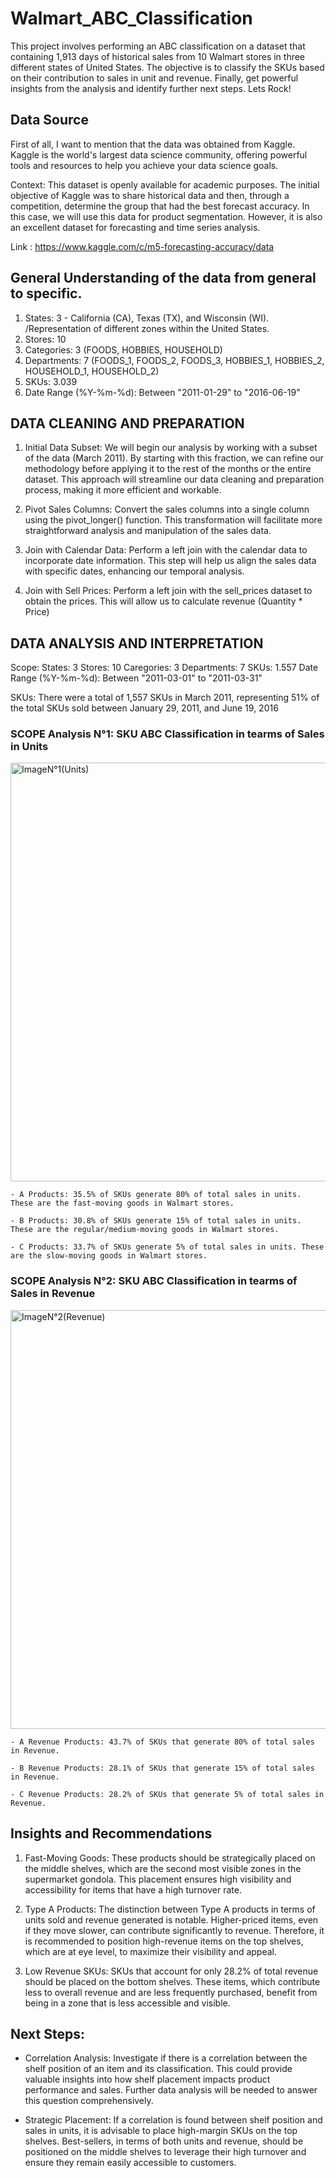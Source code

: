 # Walmart_ABC_Classification
This project involves performing an ABC classification on a dataset that containing 1,913 days of historical sales from 10 Walmart stores in three different states of United States. The objective is to classify the SKUs based on their contribution to sales in unit and revenue. Finally, get powerful insights from the analysis and identify further next steps. Lets Rock!

## Data Source

First of all, I want to mention that the data was obtained from Kaggle. Kaggle is the world's largest data science community, offering powerful tools and resources to help you achieve your data science goals.

Context: This dataset is openly available for academic purposes. The initial objective of Kaggle was to share historical data and then, through a competition, determine the group that had the best forecast accuracy. In this case, we will use this data for product segmentation. However, it is also an excellent dataset for forecasting and time series analysis.

Link : https://www.kaggle.com/c/m5-forecasting-accuracy/data

## General Understanding of the data from general to specific.

1. States: 3 - California (CA), Texas (TX), and Wisconsin (WI). /Representation of different zones within the United States.
2. Stores: 10
3. Categories: 3 (FOODS, HOBBIES, HOUSEHOLD)
4. Departments: 7 (FOODS_1, FOODS_2, FOODS_3, HOBBIES_1, HOBBIES_2, HOUSEHOLD_1, HOUSEHOLD_2)
5. SKUs: 3.039
6. Date Range (%Y-%m-%d): Between "2011-01-29" to "2016-06-19"

## DATA CLEANING AND PREPARATION 

1. Initial Data Subset: We will begin our analysis by working with a subset of the data (March 2011). By starting with this fraction, we can refine our methodology before applying it to the rest of the months or the entire dataset. This approach will streamline our data cleaning and preparation process, making it more efficient and workable.

2. Pivot Sales Columns: Convert the sales columns into a single column using the pivot_longer() function. This transformation will facilitate more straightforward analysis and manipulation of the sales data.

3. Join with Calendar Data: Perform a left join with the calendar data to incorporate date information. This step will help us align the sales data with specific dates, enhancing our temporal analysis.

4. Join with Sell Prices: Perform a left join with the sell_prices dataset to obtain the prices. This will allow us to calculate revenue (Quantity * Price)

## DATA ANALYSIS AND INTERPRETATION

Scope:
 States: 3
 Stores: 10
 Caregories: 3
 Departments: 7
 SKUs: 1.557
 Date Range (%Y-%m-%d): Between "2011-03-01" to "2011-03-31"

SKUs: There were a total of 1,557 SKUs in March 2011, representing 51% of the total SKUs sold between January 29, 2011, and June 19, 2016

### SCOPE Analysis N°1: SKU ABC Classification in tearms of Sales in Units

<img width="670" alt="ImageN°1(Units)" src="https://github.com/user-attachments/assets/eed4343a-517b-48e8-b9b8-5dab41723a9a">

    - A Products: 35.5% of SKUs generate 80% of total sales in units. These are the fast-moving goods in Walmart stores.
    
    - B Products: 30.8% of SKUs generate 15% of total sales in units. These are the regular/medium-moving goods in Walmart stores.
    
    - C Products: 33.7% of SKUs generate 5% of total sales in units. These are the slow-moving goods in Walmart stores.

### SCOPE Analysis N°2: SKU ABC Classification in tearms of Sales in Revenue

<img width="670" alt="ImageN°2(Revenue)" src="https://github.com/user-attachments/assets/4439c822-140f-40bc-a2eb-8bd20a3b3a46">

    - A Revenue Products: 43.7% of SKUs that generate 80% of total sales in Revenue. 
    
    - B Revenue Products: 28.1% of SKUs that generate 15% of total sales in Revenue. 
    
    - C Revenue Products: 28.2% of SKUs that generate 5% of total sales in Revenue. 


## Insights and Recommendations

1. Fast-Moving Goods: These products should be strategically placed on the middle shelves, which are the second most visible zones in the supermarket gondola. This placement ensures high visibility and accessibility for items that have a high turnover rate.

2. Type A Products: The distinction between Type A products in terms of units sold and revenue generated is notable. Higher-priced items, even if they move slower, can contribute significantly to revenue. Therefore, it is recommended to position high-revenue items on the top shelves, which are at eye level, to maximize their visibility and appeal.

3. Low Revenue SKUs: SKUs that account for only 28.2% of total revenue should be placed on the bottom shelves. These items, which contribute less to overall revenue and are less frequently purchased, benefit from being in a zone that is less accessible and visible.

## Next Steps:

  - Correlation Analysis: Investigate if there is a correlation between the shelf position of an item and its classification. This could provide valuable insights into how shelf placement impacts product performance and sales. Further data analysis will be needed to answer this question comprehensively.

  - Strategic Placement: If a correlation is found between shelf position and sales in units, it is advisable to place high-margin SKUs on the top shelves. Best-sellers, in terms of both units and revenue, should be positioned on the middle shelves to leverage their high turnover and ensure they remain easily accessible to customers.











